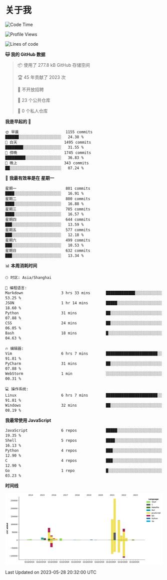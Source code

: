 # 关于我

<!--START_SECTION:waka-->
![Code Time](http://img.shields.io/badge/Code%20Time-752%20hrs%2055%20mins-blue)

![Profile Views](http://img.shields.io/badge/%E4%B8%AA%E4%BA%BA%E8%B5%84%E6%96%99%E8%A7%82%E7%9C%8B%E6%AC%A1%E6%95%B0-3-blue)

![Lines of code](https://img.shields.io/badge/%E4%BB%8E%E3%80%8CHello%20World%E3%80%8D%E8%B5%B7%E6%88%91%E5%B7%B2%E7%BB%8F%E5%86%99%E4%BA%86-801.4%20thousand%20%E8%A1%8C%E4%BB%A3%E7%A0%81-blue)

**🐱 我的 GitHub 数据** 

> 📦  使用了 277.8 kB GitHub 存储空间 
 > 
> 🏆 45 年贡献了 2023 次
 > 
> 🚫 不开放招聘
 > 
> 📜 23 个公共仓库 
 > 
> 🔑 0 个私人仓库 
 > 
**我是早起的 🐤** 

```text
🌞 早晨                     1155 commits        ██████░░░░░░░░░░░░░░░░░░░   24.38 % 
🌆 白天                     1495 commits        ████████░░░░░░░░░░░░░░░░░   31.55 % 
🌃 傍晚                     1745 commits        █████████░░░░░░░░░░░░░░░░   36.83 % 
🌙 晚上                     343 commits         ██░░░░░░░░░░░░░░░░░░░░░░░   07.24 % 
```
📅 **我最有效率是在 星期一** 

```text
星期一                      801 commits         ████░░░░░░░░░░░░░░░░░░░░░   16.91 % 
星期二                      800 commits         ████░░░░░░░░░░░░░░░░░░░░░   16.88 % 
星期三                      785 commits         ████░░░░░░░░░░░░░░░░░░░░░   16.57 % 
星期四                      644 commits         ███░░░░░░░░░░░░░░░░░░░░░░   13.59 % 
星期五                      577 commits         ███░░░░░░░░░░░░░░░░░░░░░░   12.18 % 
星期六                      499 commits         ███░░░░░░░░░░░░░░░░░░░░░░   10.53 % 
星期日                      632 commits         ███░░░░░░░░░░░░░░░░░░░░░░   13.34 % 
```


📊 **本周消耗时间** 

```text
🕑︎ 时区: Asia/Shanghai

💬 编程语言: 
Markdown                 3 hrs 33 mins       █████████████░░░░░░░░░░░░   53.25 % 
JSON                     1 hr 14 mins        █████░░░░░░░░░░░░░░░░░░░░   18.60 % 
Python                   31 mins             ██░░░░░░░░░░░░░░░░░░░░░░░   07.88 % 
CSS                      24 mins             ██░░░░░░░░░░░░░░░░░░░░░░░   06.05 % 
Bash                     18 mins             █░░░░░░░░░░░░░░░░░░░░░░░░   04.63 % 

🔥 编辑器: 
Vim                      6 hrs 7 mins        ███████████████████████░░   91.81 % 
PyCharm                  31 mins             ██░░░░░░░░░░░░░░░░░░░░░░░   07.88 % 
WebStorm                 1 min               ░░░░░░░░░░░░░░░░░░░░░░░░░   00.31 % 

💻 操作系统: 
Linux                    6 hrs 7 mins        ███████████████████████░░   91.81 % 
Windows                  32 mins             ██░░░░░░░░░░░░░░░░░░░░░░░   08.19 % 
```

**我最常使用 JavaScript** 

```text
JavaScript               6 repos             █████░░░░░░░░░░░░░░░░░░░░   19.35 % 
Shell                    5 repos             ████░░░░░░░░░░░░░░░░░░░░░   16.13 % 
Python                   4 repos             ███░░░░░░░░░░░░░░░░░░░░░░   12.90 % 
C                        4 repos             ███░░░░░░░░░░░░░░░░░░░░░░   12.90 % 
Go                       1 repo              █░░░░░░░░░░░░░░░░░░░░░░░░   03.23 % 
```



**时间线**

![Lines of Code chart](https://raw.githubusercontent.com/Arondight/Arondight/master/assets/bar_graph.png)


 Last Updated on 2023-05-28 20:32:00 UTC
<!--END_SECTION:waka-->
